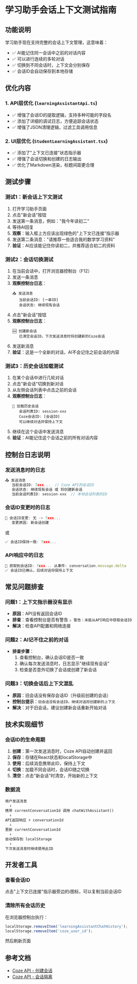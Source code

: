 # 学习助手会话上下文测试指南

## 功能说明

学习助手现在支持完整的会话上下文管理，这意味着：
- ✅ AI能记住同一会话中之前的对话内容
- ✅ 可以进行连续的多轮对话
- ✅ 切换到不同会话时，上下文会分别保存
- ✅ 会话ID会自动保存到本地存储

## 优化内容

### 1. API层优化 (`learningAssistantApi.ts`)
- ✅ 增强了会话ID的提取逻辑，支持多种可能的字段名
- ✅ 添加了详细的调试日志，方便追踪会话状态
- ✅ 增强了JSON清理逻辑，过滤工具调用信息

### 2. UI层优化 (`StudentLearningAssistant.tsx`)
- ✅ 添加了"上下文已连接"状态指示器
- ✅ 增强了会话切换和创建的日志输出
- ✅ 优化了Markdown渲染，标题间距更合理

## 测试步骤

### 测试1：新会话上下文测试
1. 打开学习助手页面
2. 点击"新会话"按钮
3. 发送第一条消息，例如："我今年读初二"
4. 等待AI回复
5. **观察**：输入框上方应该出现绿色的"上下文已连接"指示器
6. 发送第二条消息："请推荐一些适合我的数学学习资料"
7. **验证**：AI应该能记住你读初二，并推荐适合初二的资料

### 测试2：会话切换测试
1. 在当前会话中，打开浏览器控制台（F12）
2. 发送一条消息
3. **观察控制台日志**：
   ```
   📤 发送消息
      当前会话ID: [一串ID]
      会话状态: 继续现有会话
   ```
4. 点击"新会话"按钮
5. **观察控制台日志**：
   ```
   🆕 创建新会话
      已清空会话ID，下次发送消息时将创建新的Coze会话
   ```
6. 发送新消息
7. **验证**：这是一个全新的对话，AI不会记住之前会话的内容

### 测试3：历史会话加载测试
1. 在某个会话中进行几轮对话
2. 点击"新会话"切换到新对话
3. 从左侧会话列表中点击之前的会话
4. **观察控制台日志**：
   ```
   📂 加载历史会话
      会话列表ID: session-xxx
      Coze会话ID: [会话ID]
      可以继续对话并保持上下文
   ```
5. 继续在这个会话中发送消息
6. **验证**：AI能记住这个会话之前的所有对话内容

## 控制台日志说明

### 发送消息时的日志
```javascript
📤 发送消息
   当前会话ID: 7xxx...  // Coze API的会话ID
   会话状态: 继续现有会话 或 将创建新会话
   当前会话列表ID: session-xxx  // 本地会话列表的ID
```

### 会话ID变更时的日志
```javascript
📌 会话ID变更: 无 -> 7xxx...
   变更原因: 新会话创建
```

或

```javascript
✅ 会话ID保持一致: 7xxx...
```

### API响应中的日志
```javascript
💬 获取到会话ID: 7xxx... 从事件: conversation.message.delta
✅ 会话ID已确认，后续对话将保持上下文
```

## 常见问题排查

### 问题1：上下文指示器没有显示
- **原因**：API没有返回会话ID
- **排查**：查看控制台是否有警告 `⚠️ 警告：未能从API响应中获取会话ID`
- **解决**：检查API配置和网络连接

### 问题2：AI记不住之前的对话
- **排查步骤**：
  1. 查看控制台，确认会话ID是否一致
  2. 确认每次发送消息时，日志显示"继续现有会话"
  3. 检查是否意外切换了会话或创建了新会话

### 问题3：切换会话后上下文混乱
- **原因**：旧会话没有保存会话ID（升级前创建的会话）
- **控制台提示**：`旧会话没有会话ID，继续对话将创建新的上下文`
- **解决**：对于旧会话，建议创建新会话重新开始对话

## 技术实现细节

### 会话ID的生命周期
1. **创建**：第一次发送消息时，Coze API自动创建并返回
2. **保存**：存储在React状态和localStorage中
3. **使用**：后续消息携带此ID，保持上下文
4. **切换**：加载不同会话时，会话ID随之切换
5. **清空**：点击"新会话"时清空，开始新的上下文

### 数据流
```
用户发送消息
  ↓
携带 currentConversationId 调用 chatWithAssistant()
  ↓
API返回响应 + conversationId
  ↓
更新 currentConversationId
  ↓
自动保存到 localStorage
  ↓
下次发送消息时继续使用此ID
```

## 开发者工具

### 查看会话ID
点击"上下文已连接"指示器旁边的ℹ️图标，可以复制当前会话ID

### 清除所有会话历史
在浏览器控制台执行：
```javascript
localStorage.removeItem('learningAssistantChatHistory');
localStorage.removeItem('coze_user_id');
```
然后刷新页面

## 参考文档
- [Coze API - 创建会话](https://www.coze.cn/open/docs/developer_guides/create_conversation)
- [Coze API - 会话隔离](https://www.coze.cn/open/docs/developer_guides/session_isolation)

